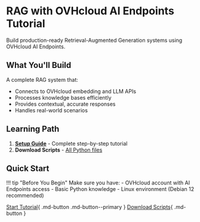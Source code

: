 # RAG with OVHcloud AI Endpoints Tutorial

Build production-ready Retrieval-Augmented Generation systems using OVHcloud AI Endpoints.

## What You'll Build

A complete RAG system that:
- Connects to OVHcloud embedding and LLM APIs
- Processes knowledge bases efficiently
- Provides contextual, accurate responses
- Handles real-world scenarios

## Learning Path

1. [**Setup Guide**](setup-guide.md) - Complete step-by-step tutorial
2. **Download Scripts** - [All Python files](/ovhcloud-workbooks/public-cloud/ai-endpoints/rag-tutorial/scripts/)

## Quick Start

!!! tip "Before You Begin"
    Make sure you have:
    - OVHcloud account with AI Endpoints access
    - Basic Python knowledge
    - Linux environment (Debian 12 recommended)

[Start Tutorial](setup-guide.md){ .md-button .md-button--primary }
[Download Scripts](/ovhcloud-workbooks/public-cloud/ai-endpoints/rag-tutorial/scripts/){ .md-button }
